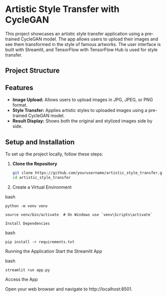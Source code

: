 # Artistic Style Transfer with CycleGAN

This project showcases an artistic style transfer application using a pre-trained CycleGAN model. The app allows users to upload their images and see them transformed in the style of famous artworks. The user interface is built with Streamlit, and TensorFlow with TensorFlow Hub is used for style transfer.

## Project Structure


## Features

- **Image Upload:** Allows users to upload images in JPG, JPEG, or PNG format.
- **Style Transfer:** Applies artistic styles to uploaded images using a pre-trained CycleGAN model.
- **Result Display:** Shows both the original and stylized images side by side.

## Setup and Installation

To set up the project locally, follow these steps:

1. **Clone the Repository**

   ```bash
   git clone https://github.com/yourusername/artistic_style_transfer.git
   cd artistic_style_transfer
   ```
2. Create a Virtual Environment

bash
```
python -m venv venv
```
```
source venv/bin/activate  # On Windows use `venv\Scripts\activate`
```
```
Install Dependencies
```

bash
```
pip install -r requirements.txt
```
Running the Application
Start the Streamlit App

bash
```
streamlit run app.py
```
Access the App

Open your web browser and navigate to http://localhost:8501.

